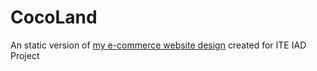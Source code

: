 # CocoLand
 An static version of [my e-commerce website design]([https://pages.github.com/](https://github.com/dodieboy/ITE_IAD_Project/)) created for ITE IAD Project
